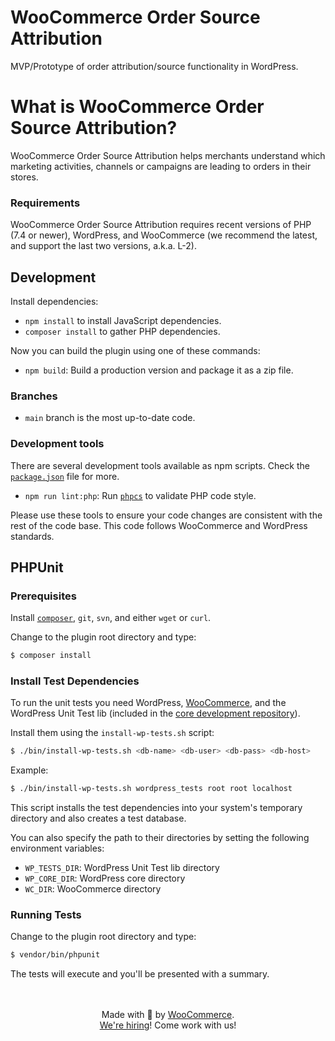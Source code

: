# WooCommerce Order Source Attribution

MVP/Prototype of order attribution/source functionality in WordPress.

# What is WooCommerce Order Source Attribution?
WooCommerce Order Source Attribution helps merchants understand which marketing activities, channels or campaigns are leading to orders in their stores. 


### Requirements

WooCommerce Order Source Attribution requires recent versions of PHP (7.4 or newer), WordPress, and WooCommerce (we recommend the latest, and support the last two versions, a.k.a. L-2).


## Development

Install dependencies:

-   `npm install` to install JavaScript dependencies.
-   `composer install` to gather PHP dependencies.

Now you can build the plugin using one of these commands:

-   `npm build`: Build a production version and package it as a zip file.

### Branches

-   `main` branch is the most up-to-date code.

### Development tools

There are several development tools available as npm scripts. Check the [`package.json`](https://github.com/woocommerce/woocommerce-order-source-attribution/blob/main/package.json) file for more.

-   `npm run lint:php`: Run [`phpcs`](https://github.com/squizlabs/PHP_CodeSniffer) to validate PHP code style.

Please use these tools to ensure your code changes are consistent with the rest of the code base. This code follows WooCommerce and WordPress standards.



## PHPUnit

### Prerequisites

Install [`composer`](https://getcomposer.org/), `git`, `svn`, and either `wget` or `curl`.

Change to the plugin root directory and type:

```bash
$ composer install
```


### Install Test Dependencies

To run the unit tests you need WordPress, [WooCommerce](https://github.com/woocommerce/woocommerce), and the WordPress Unit Test lib (included in the [core development repository](https://make.wordpress.org/core/handbook/testing/automated-testing/phpunit/)).

Install them using the `install-wp-tests.sh` script:

```bash
$ ./bin/install-wp-tests.sh <db-name> <db-user> <db-pass> <db-host>
```

Example:

```bash
$ ./bin/install-wp-tests.sh wordpress_tests root root localhost
```

This script installs the test dependencies into your system's temporary directory and also creates a test database.

You can also specify the path to their directories by setting the following environment variables:

-   `WP_TESTS_DIR`: WordPress Unit Test lib directory
-   `WP_CORE_DIR`: WordPress core directory
-   `WC_DIR`: WooCommerce directory

### Running Tests

Change to the plugin root directory and type:

```bash
$ vendor/bin/phpunit
```

The tests will execute and you'll be presented with a summary.


<p align="center">
	<br/><br/>
	Made with 💜 by <a href="https://woocommerce.com/">WooCommerce</a>.<br/>
	<a href="https://woocommerce.com/careers/">We're hiring</a>! Come work with us!
</p>
